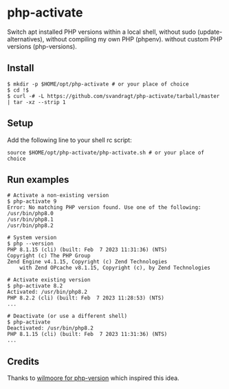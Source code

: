 # php-activate
Switch apt installed PHP versions within a local shell, without sudo (update-alternatives), without compiling my own PHP (phpenv). without custom PHP versions (php-versions).


## Install

```shell
$ mkdir -p $HOME/opt/php-activate # or your place of choice
$ cd !$
$ curl -# -L https://github.com/svandragt/php-activate/tarball/master | tar -xz --strip 1
```

## Setup

Add the following line to your shell rc script:

```
source $HOME/opt/php-activate/php-activate.sh # or your place of choice
```

## Run examples

```shell
# Activate a non-existing version
$ php-activate 9
Error: No matching PHP version found. Use one of the following:
/usr/bin/php8.0
/usr/bin/php8.1
/usr/bin/php8.2

# System version
$ php --version
PHP 8.1.15 (cli) (built: Feb  7 2023 11:31:36) (NTS)
Copyright (c) The PHP Group
Zend Engine v4.1.15, Copyright (c) Zend Technologies
    with Zend OPcache v8.1.15, Copyright (c), by Zend Technologies
    
# Activate existing version
$ php-activate 8.2
Activated: /usr/bin/php8.2
PHP 8.2.2 (cli) (built: Feb  7 2023 11:28:53) (NTS)
...

# Deactivate (or use a different shell)
$ php-activate
Deactivated: /usr/bin/php8.2
PHP 8.1.15 (cli) (built: Feb  7 2023 11:31:36) (NTS)
...
```

## Credits

Thanks to [wilmoore for php-version](https://github.com/wilmoore/php-version) which inspired this idea.
